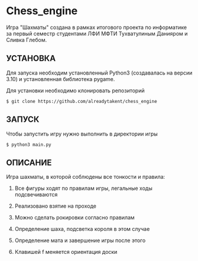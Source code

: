# Chess_engine
Игра "Шахматы" создана в рамках итогового проекта по информатике за первый семестр студентами ЛФИ МФТИ Тухватулиным Данияром и Сливка Глебом.


УСТАНОВКА
---------

Для запуска необходим установленный Python3 (создавалась на версии 3.10) и установленная библиотека pygame.

Для установки необходимо клонировать репозиторий

    $ git clone https://github.com/alreadytakent/chess_engine
        

ЗАПУСК
------

Чтобы запустить игру нужно выполнить в директории игры

    $ python3 main.py


ОПИСАНИЕ
------

Игра шахматы, в которой соблюдены все тонкости и правила:

1. Все фигуры ходят по правилам игры, легальные ходы подсвечиваются 

2. Реализовано взятие на проходе

3. Можно сделать рокировки согласно правилам

4. Определение шаха, подсветка короля в этом случае

5. Определение мата и завершение игры после этого

6. Клавишей f меняется ориентация доски
